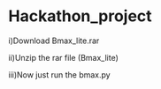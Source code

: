 # Hackathon_project
i)Download Bmax_lite.rar
 
 ii)Unzip the rar file (Bmax_lite)
 
 iii)Now just run the bmax.py
